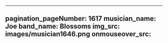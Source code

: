 ------
pagination_pageNumber: 1617
musician_name: Joe
band_name: Blossoms
img_src: images/musician1646.png
onmouseover_src: 
------